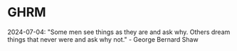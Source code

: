 # GHRM

2024-07-04: "Some men see things as they are and ask why. Others dream things that never were and ask why not." - George Bernard Shaw